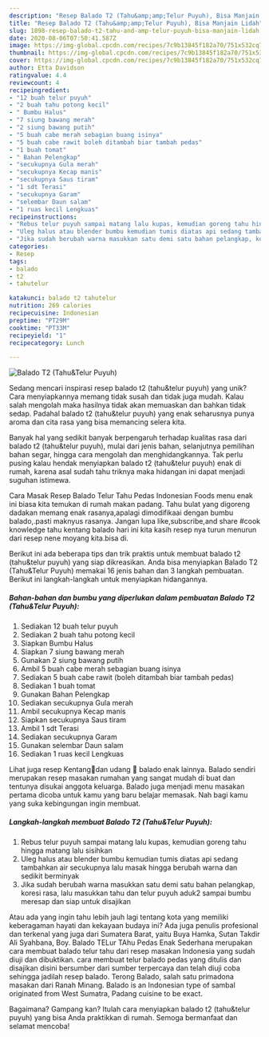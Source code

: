 ```yaml
---
description: "Resep Balado T2 (Tahu&amp;amp;Telur Puyuh), Bisa Manjain Lidah"
title: "Resep Balado T2 (Tahu&amp;amp;Telur Puyuh), Bisa Manjain Lidah"
slug: 1898-resep-balado-t2-tahu-and-amp-telur-puyuh-bisa-manjain-lidah
date: 2020-08-06T07:50:41.587Z
image: https://img-global.cpcdn.com/recipes/7c9b13845f182a70/751x532cq70/balado-t2-tahutelur-puyuh-foto-resep-utama.jpg
thumbnail: https://img-global.cpcdn.com/recipes/7c9b13845f182a70/751x532cq70/balado-t2-tahutelur-puyuh-foto-resep-utama.jpg
cover: https://img-global.cpcdn.com/recipes/7c9b13845f182a70/751x532cq70/balado-t2-tahutelur-puyuh-foto-resep-utama.jpg
author: Etta Davidson
ratingvalue: 4.4
reviewcount: 4
recipeingredient:
- "12 buah telur puyuh"
- "2 buah tahu potong kecil"
- " Bumbu Halus"
- "7 siung bawang merah"
- "2 siung bawang putih"
- "5 buah cabe merah sebagian buang isinya"
- "5 buah cabe rawit boleh ditambah biar tambah pedas"
- "1 buah tomat"
- " Bahan Pelengkap"
- "secukupnya Gula merah"
- "secukupnya Kecap manis"
- "secukupnya Saus tiram"
- "1 sdt Terasi"
- "secukupnya Garam"
- "selembar Daun salam"
- "1 ruas kecil Lengkuas"
recipeinstructions:
- "Rebus telur puyuh sampai matang lalu kupas, kemudian goreng tahu hingga matang lalu sisihkan"
- "Uleg halus atau blender bumbu kemudian tumis diatas api sedang tambahkan air secukupnya lalu masak hingga berubah warna dan sedikit berminyak"
- "Jika sudah berubah warna masukkan satu demi satu bahan pelangkap, koresi rasa, lalu masukkan tahu dan telur puyuh aduk2 sampai bumbu meresap dan siap untuk disajikan"
categories:
- Resep
tags:
- balado
- t2
- tahutelur

katakunci: balado t2 tahutelur 
nutrition: 269 calories
recipecuisine: Indonesian
preptime: "PT29M"
cooktime: "PT33M"
recipeyield: "1"
recipecategory: Lunch

---
```



![Balado T2 (Tahu&amp;Telur Puyuh)](https://img-global.cpcdn.com/recipes/7c9b13845f182a70/751x532cq70/balado-t2-tahutelur-puyuh-foto-resep-utama.jpg)

Sedang mencari inspirasi resep balado t2 (tahu&amp;telur puyuh) yang unik? Cara menyiapkannya memang tidak susah dan tidak juga mudah. Kalau salah mengolah maka hasilnya tidak akan memuaskan dan bahkan tidak sedap. Padahal balado t2 (tahu&amp;telur puyuh) yang enak seharusnya punya aroma dan cita rasa yang bisa memancing selera kita.

Banyak hal yang sedikit banyak berpengaruh terhadap kualitas rasa dari balado t2 (tahu&amp;telur puyuh), mulai dari jenis bahan, selanjutnya pemilihan bahan segar, hingga cara mengolah dan menghidangkannya. Tak perlu pusing kalau hendak menyiapkan balado t2 (tahu&amp;telur puyuh) enak di rumah, karena asal sudah tahu triknya maka hidangan ini dapat menjadi suguhan istimewa.

Cara Masak Resep Balado Telur Tahu Pedas Indonesian Foods menu enak ini biasa kita temukan di rumah makan padang. Tahu bulat yang digoreng dadakan memang enak rasanya,apalagi dimodifikaai dengan bumbu balado,.pasti maknyus rasanya. Jangan lupa like,subscribe,and share #cook knowledge tahu kentang balado hari ini kita kasih resep nya turun menurun dari resep nene moyang kita.bisa di.


Berikut ini ada beberapa tips dan trik praktis untuk membuat balado t2 (tahu&amp;telur puyuh) yang siap dikreasikan. Anda bisa menyiapkan Balado T2 (Tahu&amp;Telur Puyuh) memakai 16 jenis bahan dan 3 langkah pembuatan. Berikut ini langkah-langkah untuk menyiapkan hidangannya.

<!--inarticleads1-->

##### Bahan-bahan dan bumbu yang diperlukan dalam pembuatan Balado T2 (Tahu&amp;Telur Puyuh):

1. Sediakan 12 buah telur puyuh
1. Sediakan 2 buah tahu potong kecil
1. Siapkan  Bumbu Halus
1. Siapkan 7 siung bawang merah
1. Gunakan 2 siung bawang putih
1. Ambil 5 buah cabe merah sebagian buang isinya
1. Sediakan 5 buah cabe rawit (boleh ditambah biar tambah pedas)
1. Sediakan 1 buah tomat
1. Gunakan  Bahan Pelengkap
1. Sediakan secukupnya Gula merah
1. Ambil secukupnya Kecap manis
1. Siapkan secukupnya Saus tiram
1. Ambil 1 sdt Terasi
1. Sediakan secukupnya Garam
1. Gunakan selembar Daun salam
1. Sediakan 1 ruas kecil Lengkuas


Lihat juga resep Kentang🥔dan udang 🦐 balado enak lainnya. Balado sendiri merupakan resep masakan rumahan yang sangat mudah di buat dan tentunya disukai anggota keluarga. Balado juga menjadi menu masakan pertama dicoba untuk kamu yang baru belajar memasak. Nah bagi kamu yang suka kebingungan ingin membuat. 

<!--inarticleads2-->

##### Langkah-langkah membuat Balado T2 (Tahu&amp;Telur Puyuh):

1. Rebus telur puyuh sampai matang lalu kupas, kemudian goreng tahu hingga matang lalu sisihkan
1. Uleg halus atau blender bumbu kemudian tumis diatas api sedang tambahkan air secukupnya lalu masak hingga berubah warna dan sedikit berminyak
1. Jika sudah berubah warna masukkan satu demi satu bahan pelangkap, koresi rasa, lalu masukkan tahu dan telur puyuh aduk2 sampai bumbu meresap dan siap untuk disajikan


Atau ada yang ingin tahu lebih jauh lagi tentang kota yang memiliki keberagaman hayati dan kekayaan budaya ini? Ada juga penulis profesional dan terkenal yang juga dari Sumatera Barat, yaitu Buya Hamka, Sutan Takdir Ali Syahbana, Boy. Balado TELur TAhu Pedas Enak Sederhana merupakan cara membuat balado telur tahu dari resep masakan Indonesia yang sudah diuji dan dibuktikan. cara membuat telur balado pedas yang ditulis dan disajikan disini bersumber dari sumber terpercaya dan telah diuji coba sehingga jadilah resep balado. Terong Balado, salah satu primadona masakan dari Ranah Minang. Balado is an Indonesian type of sambal originated from West Sumatra, Padang cuisine to be exact. 

Bagaimana? Gampang kan? Itulah cara menyiapkan balado t2 (tahu&amp;telur puyuh) yang bisa Anda praktikkan di rumah. Semoga bermanfaat dan selamat mencoba!
